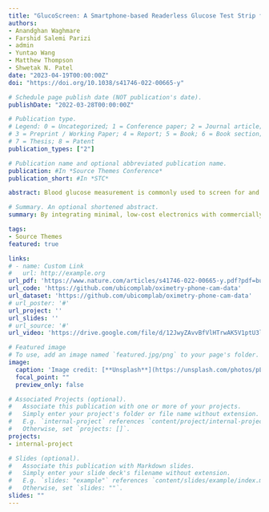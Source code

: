 ```yaml
---
title: "GlucoScreen: A Smartphone-based Readerless Glucose Test Strip for Prediabetes Screening"
authors:
- Anandghan Waghmare
- Farshid Salemi Parizi
- admin
- Yuntao Wang
- Matthew Thompson
- Shwetak N. Patel
date: "2023-04-19T00:00:00Z"
doi: "https://doi.org/10.1038/s41746-022-00665-y"

# Schedule page publish date (NOT publication's date).
publishDate: "2022-03-28T00:00:00Z"

# Publication type.
# Legend: 0 = Uncategorized; 1 = Conference paper; 2 = Journal article;
# 3 = Preprint / Working Paper; 4 = Report; 5 = Book; 6 = Book section;
# 7 = Thesis; 8 = Patent
publication_types: ["2"]

# Publication name and optional abbreviated publication name.
publication: #In *Source Themes Conference*
publication_short: #In *STC*

abstract: Blood glucose measurement is commonly used to screen for and monitor diabetes, a chronic condition characterized by the inability to effectively modulate blood glucose that can lead to heart disease, vision loss, and kidney failure. Early detection of prediabetes can forestall or reverse more serious illness if healthy lifestyle adjustments or medical interventions are made in a timely manner. Current diabetes screening methods require visits to a healthcare facility and use of over-the-counter glucose-testing devices (glucometers), both of which are costly or inaccessible for many populations, reducing the chances of early disease detection. We therefore developed GlucoScreen, a readerless glucose test strip that enables affordable, single-use, at-home glucose testing, leveraging the user's touchscreen cellphone for reading and displaying results. By integrating minimal, low-cost electronics with commercially available blood glucose testing strips, the GlucoScreen prototype introduces a new type of low-cost, battery-free glucose testing tool that works with any smartphone, obviating the need to purchase a separate dedicated reader. Our key innovation is using the phone's capacitive touchscreen for the readout of the minimally modified commercially available glucose test strips. In an in vitro evaluation with artificial glucose solutions, we tested GlucoScreen with five different phones and compared the findings to two common glucometers, AccuChek and True Metrix. The mean absolute error (MAE) for our GlucoScreen prototype was 4.52 mg/dl (Accu-Chek test strips) and 3.7 mg/dl (True Metrix test strips), compared to 4.98 mg/dl and 5.44 mg/dl for the AccuChek glucometer and True Metrix glucometer, respectively. In a clinical investigation with 75 patients, GlucoScreen had a MAE of 10.47 mg/dl, while the AccuChek glucometer had a 9.88 mg/dl MAE. These results indicate that GlucoScreen's performance is comparable to that of commonly available over-the-counter blood glucose testing devices. With further development and validation, GlucoScreen has the potential to facilitate large-scale and lower cost diabetes screening. This work employs GlucoScreen's smartphone-based technology for glucose testing, but it could be extended to build other readerless electrochemical assays in the future.

# Summary. An optional shortened abstract.
summary: By integrating minimal, low-cost electronics with commercially available blood glucose testing strips, the GlucoScreen prototype introduces a new type of low-cost, battery-free glucose testing tool that works with any smartphone, obviating the need to purchase a separate dedicated reader.

tags:
- Source Themes
featured: true

links:
# - name: Custom Link
#   url: http://example.org
url_pdf: 'https://www.nature.com/articles/s41746-022-00665-y.pdf?pdf=button%20sticky'
url_code: 'https://github.com/ubicomplab/oximetry-phone-cam-data'
url_dataset: 'https://github.com/ubicomplab/oximetry-phone-cam-data'
# url_poster: '#'
url_project: ''
url_slides: ''
# url_source: '#'
url_video: 'https://drive.google.com/file/d/12JwyZAvvBfVlHTrwAK5V1ptU3lmguoOQ/view?usp=share_link'

# Featured image
# To use, add an image named `featured.jpg/png` to your page's folder. 
image:
  caption: 'Image credit: [**Unsplash**](https://unsplash.com/photos/pLCdAaMFLTE)'
  focal_point: ""
  preview_only: false

# Associated Projects (optional).
#   Associate this publication with one or more of your projects.
#   Simply enter your project's folder or file name without extension.
#   E.g. `internal-project` references `content/project/internal-project/index.md`.
#   Otherwise, set `projects: []`.
projects:
- internal-project

# Slides (optional).
#   Associate this publication with Markdown slides.
#   Simply enter your slide deck's filename without extension.
#   E.g. `slides: "example"` references `content/slides/example/index.md`.
#   Otherwise, set `slides: ""`.
slides: ""
---
```

<!-- 
{{% alert note %}}
Click the *Cite* button above to demo the feature to enable visitors to import publication metadata into their reference management software.
{{% /alert %}}

{{% alert note %}}
Click the *Slides* button above to demo Academic's Markdown slides feature.
{{% /alert %}}

Supplementary notes can be added here, including [code and math](https://sourcethemes.com/academic/docs/writing-markdown-latex/). -->

